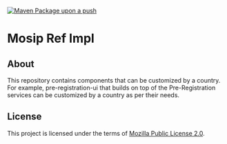 [![Maven Package upon a push](https://github.com/mosip/mosip-ref-impl/actions/workflows/push-trigger.yml/badge.svg?branch=release-1.2.0.1)](https://github.com/mosip/mosip-ref-impl/actions/workflows/push-trigger.yml)

# Mosip Ref Impl

## About
This repository contains components that can be customized by a country. For example, pre-registration-ui that builds on top of the Pre-Registration services can be customized by a country as per their needs.

## License
This project is licensed under the terms of [Mozilla Public License 2.0](LICENSE).
